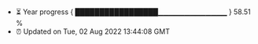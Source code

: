 - ⏳ Year progress { █████████████████▁▁▁▁▁▁▁▁▁▁▁▁▁ } 58.51 %
- ⏰ Updated on Tue, 02 Aug 2022 13:44:08 GMT

